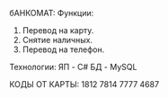 бАНКОМАТ: 
Функции:
1. Перевод на карту.
2. Снятие наличных. 
3. Перевод на телефон. 

Технологии: 
ЯП - C#
БД - MySQL

КОДЫ ОТ КАРТЫ: 
1812 
7814
7777
4687
